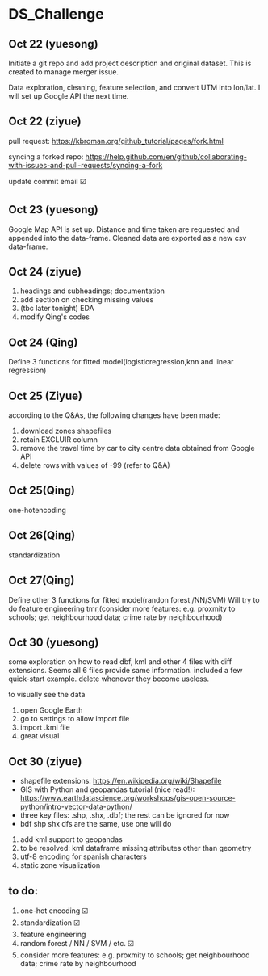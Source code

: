 # DS_Challenge

## Oct 22 (yuesong)
Initiate a git repo and add project description and original dataset. This is created to manage merger issue.

Data exploration, cleaning, feature selection, and convert UTM into lon/lat. I will set up Google API the next time.

## Oct 22 (ziyue)
pull request:
https://kbroman.org/github_tutorial/pages/fork.html

syncing a forked repo:
https://help.github.com/en/github/collaborating-with-issues-and-pull-requests/syncing-a-fork

update commit email ☑️

## Oct 23 (yuesong)
Google Map API is set up. Distance and time taken are requested and appended into the data-frame. Cleaned data are exported as a new csv data-frame.

## Oct 24 (ziyue)
1. headings and subheadings; documentation
2. add section on checking missing values
3. (tbc later tonight) EDA
4. modify Qing's codes 

## Oct 24 (Qing)
Define 3 functions for fitted model(logisticregression,knn and linear regression)

## Oct 25 (Ziyue)
according to the Q&As, the following changes have been made:
1. download zones shapefiles
2. retain EXCLUIR column
3. remove the travel time by car to city centre data obtained from Google API
4. delete rows with values of -99 (refer to Q&A)

## Oct 25(Qing)
one-hotencoding

## Oct 26(Qing)
standardization

## Oct 27(Qing)
Define other 3 functions for fitted model(randon forest /NN/SVM)
Will try to do feature engineering tmr,(consider more features: e.g. proxmity to schools; get neighbourhood data; crime rate by neighbourhood)

## Oct 30 (yuesong)
some exploration on how to read dbf, kml and other 4 files with diff extensions. Seems all 6 files provide same information. included a few quick-start example. delete whenever they become useless.

to visually see the data
1. open Google Earth
2. go to settings to allow import file
3. import .kml file
4. great visual

## Oct 30 (ziyue)
- shapefile extensions: https://en.wikipedia.org/wiki/Shapefile 
- GIS with Python and geopandas tutorial (nice read!): https://www.earthdatascience.org/workshops/gis-open-source-python/intro-vector-data-python/
- three key files: .shp, .shx, .dbf; the rest can be ignored for now
- bdf shp shx dfs are the same, use one will do

1. add kml support to geopandas
2. to be resolved: kml dataframe missing attributes other than geometry
3. utf-8 encoding for spanish characters
4. static zone visualization

## to do:
1. one-hot encoding ☑️
2. standardization ☑️
3. feature engineering
4. random forest / NN / SVM / etc. ☑️
5. consider more features: e.g. proxmity to schools; get neighbourhood data; crime rate by neighbourhood